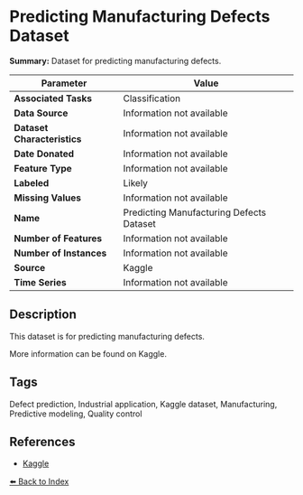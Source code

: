 # Predicting Manufacturing Defects Dataset

**Summary:** Dataset for predicting manufacturing defects.

| Parameter | Value |
| --- | --- |
| **Associated Tasks** | Classification |
| **Data Source** | Information not available |
| **Dataset Characteristics** | Information not available |
| **Date Donated** | Information not available |
| **Feature Type** | Information not available |
| **Labeled** | Likely |
| **Missing Values** | Information not available |
| **Name** | Predicting Manufacturing Defects Dataset |
| **Number of Features** | Information not available |
| **Number of Instances** | Information not available |
| **Source** | Kaggle |
| **Time Series** | Information not available |

## Description

This dataset is for predicting manufacturing defects.

More information can be found on Kaggle.

## Tags

Defect prediction, Industrial application, Kaggle dataset, Manufacturing, Predictive modeling, Quality control

## References

- [Kaggle](https://www.kaggle.com/datasets/rabieelkharoua/predicting-manufacturing-defects-dataset)

[⬅️ Back to Index](../README.md)
